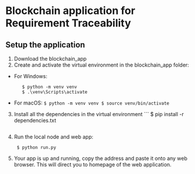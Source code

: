 # Blockchain application for Requirement Traceability

## Setup the application
1. Download the blockchain_app
2. Create and activate the virtual environment in the blockchain_app folder:
  - For Windows:
	```
	   $ python -m venv venv
	   $ .\venv\Scripts\activate
	```
  - For macOS:
          ```
	   $ python -m venv venv
	   $ source venv/bin/activate
          ```
3. Install all the dependencies in the virtual environment
    	  ```
   	   $ pip install -r dependencies.txt
   	  ```
4. Run the local node and web app:
  	  ```
  	   $ python run.py
  	  ```
5. Your app is up and running, copy the address and paste it onto any web browser. This will direct you to homepage of the web application.
